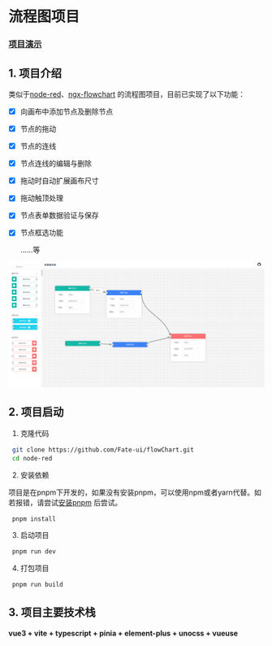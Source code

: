 # 流程图项目

### [项目演示](https://fate-ui.github.io/flowChart/)

## 1. 项目介绍

类似于[node-red](https://github.com/node-red/node-red)、[ngx-flowchart](https://github.com/thingsboard/ngx-flowchart)
的流程图项目，目前已实现了以下功能：

- [x] 向画布中添加节点及删除节点
- [x] 节点的拖动
- [x] 节点的连线
- [x] 节点连线的编辑与删除
- [x] 拖动时自动扩展画布尺寸
- [x] 拖动触顶处理
- [x] 节点表单数据验证与保存
- [x] 节点框选功能

  ......等

![项目图片](public/demo.png)

## 2. 项目启动

1. 克隆代码

```bash
 git clone https://github.com/Fate-ui/flowChart.git
 cd node-red
```

2. 安装依赖

项目是在pnpm下开发的，如果没有安装pnpm，可以使用npm或者yarn代替。如若报错，请尝试[安装pnpm](https://www.pnpm.cn/installation)
后尝试。

```bash
 pnpm install
```

3. 启动项目

```bash
 pnpm run dev
```

4. 打包项目

```bash
 pnpm run build
```

## 3. 项目主要技术栈

#### vue3 + vite + typescript + pinia + element-plus + unocss + vueuse
